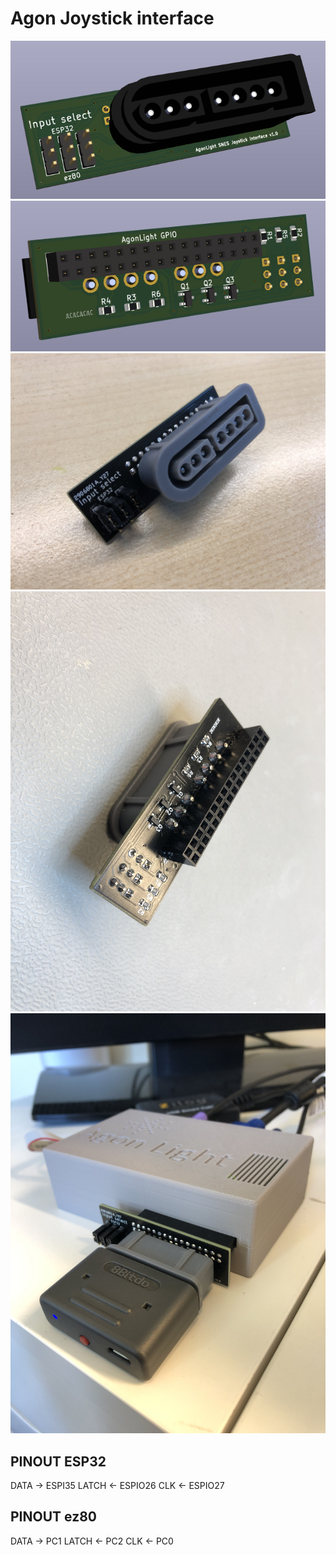 # Agon Joystick interface
![Design front](images/front.PNG)
![Design back](images/back.PNG)
![PCB front](images/pcb-front.jpg)
![PCB back](images/pcb-back.jpg)
![Action shot](images/action.jpg)
## PINOUT ESP32
DATA -> ESPI35
LATCH <- ESPIO26
CLK <- ESPIO27

## PINOUT ez80
DATA -> PC1 
LATCH <- PC2
CLK <- PC0